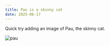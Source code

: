 ```yaml
---
title: Pau is a skinny cat
date: 2025-06-17
---
```


Quick try adding an image of Pau, the skinny cat.

![pau](images/pau.jpeg)
